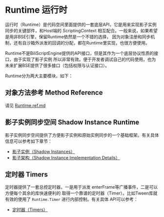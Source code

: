 # Runtime 运行时
运行时（Runtime）是代码空间里面提供的一套底层API，它是用来实现影子实例同步的关键部件，和Host端的
ScriptingContext 相互配合。一般来说，如果希望是用非BSE引擎，保留Runtime依然是一个不错的选择，
因为对象注册和同步机制，还有自沙箱外派发的回调的分配，都在Runtime里实现，也很方便使用。

Runtime不是BiliScriptEngine提供的API接口，但是其作为一个底层协议性质的接口，由于实现了影子实例
所以非常有效。便于开发者调试自己的代码使用，也为未来扩展BSE提供了很多接口（包括权限与认证接口）。

Runtime分为两大主要模块，如下：
## 对象方法参考 Method Reference
请见 [Runtime.ref.md](Runtime.ref.md)


## 影子实例同步空间 Shadow Instance Runtime
影子实例同步空间提供了方便影子实例和原始实例同步的一个基础框架。有关具体信息可以参考如下章节：

- [影子实例（Shadow Instances）](../Instances.md)
- [影子架构（Shadow Instance Implementation Details）](Shadows.md)

## 定时器 Timers
定时器提供了一套总控定时器，一是用于派发 enterFrame等广播事件，二是可以方便每个其余的库快速便利的
取得一个靠谱的定时器（Timer）。比如Tween库就有效的使用了 `Runtime.Timer` 进行内部控制。有关具体
API可以参考：

- [定时器（Timers）](Timers.md)

